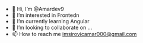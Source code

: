 - 👋 Hi, I’m @Amardev9
- 👀 I’m interested in Frontedn
- 🌱 I’m currently learning Angular
- 💞️ I’m looking to collaborate on ...
- 📫 How to reach me imsirovicamar000@gmail.com

<!---
Amardev9/Amardev9 is a ✨ special ✨ repository because its `README.md` (this file) appears on your GitHub profile.
You can click the Preview link to take a look at your changes.
--->
